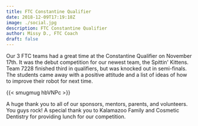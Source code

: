 ```yaml
---
title: FTC Constantine Qualifier
date: 2018-12-09T17:19:18Z
image: ./social.jpg
description: FTC Constantine Qualifier
author: Missy D., FTC Coach
draft: false
---
```


Our 3 FTC teams had a great time at the Constantine Qualifier on November 17th. It was the debut competition for our newest team, the Spittin' Kittens. Team 7228 finished third in qualifiers, but was knocked out in semi-finals. The students came away with a positive attitude and a list of ideas of how to improve their robot for next time.

<!--more-->

{{< smugmug hbVNPc >}}

A huge thank you to all of our sponsors, mentors, parents, and volunteers. You guys rock! A special thank you to Kalamazoo Family and Cosmetic Dentistry for providing lunch for our competition.

